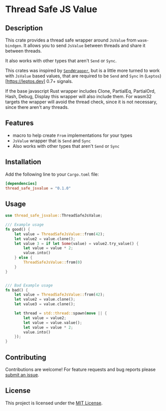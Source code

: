# Thread Safe JS Value

## Description

This crate provides a thread safe wrapper around `JsValue` from `wasm-bindgen`. It allows you to send `JsValue` between threads and share it between threads.

It also works with other types that aren't `Send` or `Sync`.

This crates was inspired by [`SendWrapper`](https://github.com/thk1/send_wrapper), but is a little more turned to work with `JsValue` based values,
that are required to be `Send` and `Sync` in (`Leptos`)[https://leptos.dev] 0.7+ signals.

If the base javascript Rust wrapper includes Clone, PartialEq, PartialOrd, Hash, Debug, Display this wrapper will also include them. For wasm32 targets the wrapper will avoid the thread check, 
since it is not necessary, since there aren't any threads.

## Features

- macro to help create `From` implementations for your types
- `JsValue` wrapper that is `Send` and `Sync`
- Also works with other types that aren't `Send` or `Sync`

## Installation

Add the following line to your `Cargo.toml` file:

```toml
[dependencies]
thread_safe_jsvalue = "0.1.0"
```

## Usage

```rust
use thread_safe_jsvalue::ThreadSafeJsValue;

/// Example usage
fn good() {
    let value = ThreadSafeJsValue::from(42);
    let value2 = value.clone();
    let value 3 = if let Some(value) = value2.try_value() {
        let value = value * 2;
        value.into()
    } else {
        ThreadSafeJsValue::from(0)
    }
}


/// Bad Example usage
fn bad() {
    let value = ThreadSafeJsValue::from(42);
    let value2 = value.clone();
    let value3 = value.clone();

    let thread = std::thread::spawn(move || {
        let value = value2;
        let value = value.value();
        let value = value * 2;
        value.into()
    });
}

```

## Contributing

Contributions are welcome! For feature requests and bug reports please [submit an issue](github.com/dgsantana/thread_safe_jsvalue/issues).

## License

This project is licensed under the [MIT License](LICENSE).
